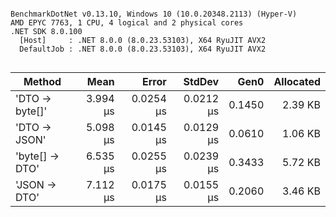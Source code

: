```

BenchmarkDotNet v0.13.10, Windows 10 (10.0.20348.2113) (Hyper-V)
AMD EPYC 7763, 1 CPU, 4 logical and 2 physical cores
.NET SDK 8.0.100
  [Host]     : .NET 8.0.0 (8.0.23.53103), X64 RyuJIT AVX2
  DefaultJob : .NET 8.0.0 (8.0.23.53103), X64 RyuJIT AVX2


```
| Method         | Mean     | Error     | StdDev    | Gen0   | Allocated |
|--------------- |---------:|----------:|----------:|-------:|----------:|
| &#39;DTO → byte[]&#39; | 3.994 μs | 0.0254 μs | 0.0212 μs | 0.1450 |   2.39 KB |
| &#39;DTO → JSON&#39;   | 5.098 μs | 0.0145 μs | 0.0129 μs | 0.0610 |   1.06 KB |
| &#39;byte[] → DTO&#39; | 6.535 μs | 0.0255 μs | 0.0239 μs | 0.3433 |   5.72 KB |
| &#39;JSON → DTO&#39;   | 7.112 μs | 0.0175 μs | 0.0155 μs | 0.2060 |   3.46 KB |

